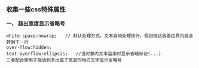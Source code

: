 ### 收集一些css特殊属性

**一、 超出宽度显示省略号**

```
white-space:nowrap;   // 默认处理方式。文本自动处理换行。假如抵达容器边界内容会转到下一行
over-flow:hidden;
text-overflow:ellipsis;   //当对象内文本溢出时显示省略标记(...)
三者配合使用才能达到多出盒子宽度的地方文字显示省略号
```



